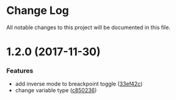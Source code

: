 # Change Log

All notable changes to this project will be documented in this file.

<a name="1.2.0"></a>
# 1.2.0 (2017-11-30)


### Features

* add inverse mode to breackpoint toggle ([33ef42c](https://github.com/SUI-Components/sui-components/commit/33ef42c))
* change variable type ([c850236](https://github.com/SUI-Components/sui-components/commit/c850236))



